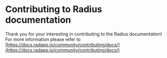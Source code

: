 # Contributing to Radius documentation

Thank you for your interesting in contributing to the Radius documentation! For more information please refer to [https://docs.radapp.io/community/contributing/docs/](https://docs.radapp.io/community/contributing/docs/)
